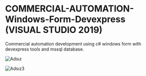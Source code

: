 # COMMERCIAL-AUTOMATION-Windows-Form-Devexpress (VISUAL STUDIO 2019)
Commercial automation development using c# windows form with devexpress tools and mssql database.


![Adsız](https://user-images.githubusercontent.com/67559667/104463718-2dc80900-55c3-11eb-8900-6f2726e6b399.png)

![Adsız3](https://user-images.githubusercontent.com/67559667/104464048-8e574600-55c3-11eb-8366-e6af1f1b63a2.png)
